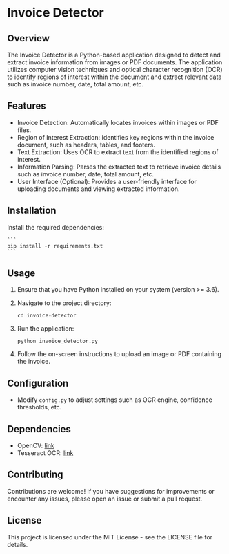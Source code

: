 
# Invoice Detector

## Overview

The Invoice Detector is a Python-based application designed to detect and extract invoice information from images or PDF documents. The application utilizes computer vision techniques and optical character recognition (OCR) to identify regions of interest within the document and extract relevant data such as invoice number, date, total amount, etc.

## Features

- Invoice Detection: Automatically locates invoices within images or PDF files.
- Region of Interest Extraction: Identifies key regions within the invoice document, such as headers, tables, and footers.
- Text Extraction: Uses OCR to extract text from the identified regions of interest.
- Information Parsing: Parses the extracted text to retrieve invoice details such as invoice number, date, total amount, etc.
- User Interface (Optional): Provides a user-friendly interface for uploading documents and viewing extracted information.

## Installation



 Install the required dependencies:

    ```
    pip install -r requirements.txt
    ```

## Usage

1. Ensure that you have Python installed on your system (version >= 3.6).

2. Navigate to the project directory:

    ```
    cd invoice-detector
    ```

3. Run the application:

    ```
    python invoice_detector.py
    ```

4. Follow the on-screen instructions to upload an image or PDF containing the invoice.

## Configuration

- Modify `config.py` to adjust settings such as OCR engine, confidence thresholds, etc.

## Dependencies

- OpenCV: [link](https://opencv.org/)
- Tesseract OCR: [link](https://github.com/tesseract-ocr/tesseract)

## Contributing

Contributions are welcome! If you have suggestions for improvements or encounter any issues, please open an issue or submit a pull request.

## License

This project is licensed under the MIT License - see the LICENSE file for details.

